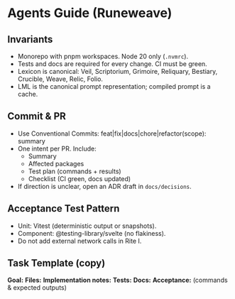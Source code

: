 # Agents Guide (Runeweave)

## Invariants

- Monorepo with pnpm workspaces. Node 20 only (`.nvmrc`).
- Tests and docs are required for every change. CI must be green.
- Lexicon is canonical: Veil, Scriptorium, Grimoire, Reliquary, Bestiary, Crucible, Weave, Relic, Folio.
- LML is the canonical prompt representation; compiled prompt is a cache.

## Commit & PR

- Use Conventional Commits: feat|fix|docs|chore|refactor(scope): summary
- One intent per PR. Include:
  - Summary
  - Affected packages
  - Test plan (commands + results)
  - Checklist (CI green, docs updated)
- If direction is unclear, open an ADR draft in `docs/decisions`.

## Acceptance Test Pattern

- Unit: Vitest (deterministic output or snapshots).
- Component: @testing-library/svelte (no flakiness).
- Do not add external network calls in Rite I.

## Task Template (copy)

**Goal:**
**Files:**
**Implementation notes:**
**Tests:**
**Docs:**
**Acceptance:** (commands & expected outputs)
